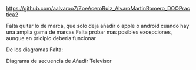 https://github.com/aalvaroo7/ZoeAceroRuiz_AlvaroMartinRomero_DOOPractica2

Falta quitar lo de marca, que solo deja añadir o apple o android cuando hay una amplia gama de marcas
Falta probar mas posibles excepciones, aunque en pricipio deberia funcionar


De los diagramas Falta:

Diagrama de secuencia de Añadir Televisor